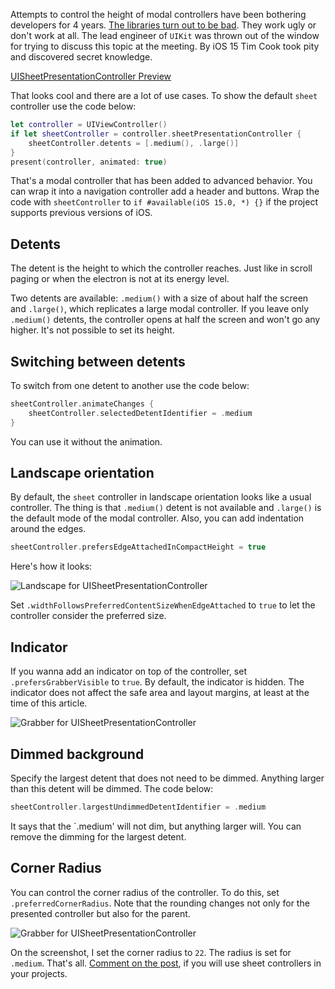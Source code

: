 Attempts to control the height of modal controllers have been bothering developers for 4 years. [The libraries turn out to be bad](https://github.com/ivanvorobei/SPStorkController). They work ugly or don't work at all. The lead engineer of `UIKit` was thrown out of the window for trying to discuss this topic at the meeting. By iOS 15 Tim Cook took pity and discovered secret knowledge.

[UISheetPresentationController Preview](https://cdn.ivanvorobei.by/websites/sparrowcode.io/uisheetpresentationcontroller/uisheetpresentationcontroller.mov)

That looks cool and there are a lot of use cases. To show the default `sheet` controller use the code below:

```swift
let controller = UIViewController()
if let sheetController = controller.sheetPresentationController {
    sheetController.detents = [.medium(), .large()]
}
present(controller, animated: true)
```

That's a modal controller that has been added to advanced behavior. You can wrap it into a navigation controller add a header and buttons. Wrap the code with `sheetController` to `if #available(iOS 15.0, *) {}` if the project supports previous versions of iOS.

## Detents

The detent is the height to which the controller reaches. Just like in scroll paging or when the electron is not at its energy level.

Two detents are available: `.medium()` with a size of about half the screen and `.large()`, which replicates a large modal controller. If you leave only `.medium()` detents, the controller opens at half the screen and won't go any higher. It's not possible to set its height.

## Switching between detents

To switch from one detent to another use the code below:

```swift
sheetController.animateChanges {
    sheetController.selectedDetentIdentifier = .medium
}
```

You can use it without the animation.

## Landscape orientation

By default, the `sheet` controller in landscape orientation looks like a usual controller. The thing is that `.medium()` detent is not available and `.large()` is the default mode of the modal controller. Also, you can add indentation around the edges.

```swift
sheetController.prefersEdgeAttachedInCompactHeight = true
```

Here's how it looks:

![Landscape for UISheetPresentationController](https://cdn.ivanvorobei.by/websites/sparrowcode.io/uisheetpresentationcontroller/landscape.jpg)

Set `.widthFollowsPreferredContentSizeWhenEdgeAttached` to `true` to let the controller consider the preferred size.

## Indicator

If you wanna add an indicator on top of the controller, set `.prefersGrabberVisible` to `true`. By default, the indicator is hidden. The indicator does not affect the safe area and layout margins, at least at the time of this article.

![Grabber for UISheetPresentationController](https://cdn.ivanvorobei.by/websites/sparrowcode.io/uisheetpresentationcontroller/prefers-grabber-visible.jpg)

## Dimmed background

Specify the largest detent that does not need to be dimmed. Anything larger than this detent will be dimmed. The code below:

```swift
sheetController.largestUndimmedDetentIdentifier = .medium
```

It says that the `.medium' will not dim, but anything larger will. You can remove the dimming for the largest detent.

## Corner Radius

You can control the corner radius of the controller. To do this, set `.preferredCornerRadius`. Note that the rounding changes not only for the presented controller but also for the parent.

![Grabber for UISheetPresentationController](https://cdn.ivanvorobei.by/websites/sparrowcode.io/uisheetpresentationcontroller/preferred-corner-radius.jpg)

On the screenshot, I set the corner radius to `22`. The radius is set for `.medium`. That's all. [Comment on the post](https://t.me/sparrowcode/71), if you will use sheet controllers in your projects.
